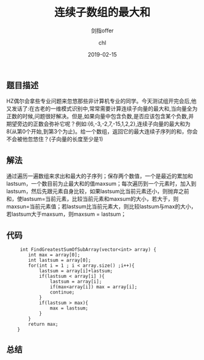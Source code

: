 ﻿---
layout:     post
title:      "连续子数组的最大和"
subtitle:   "剑指offer"
date:       2019-02-15
author:     "chl"
header-img: "img/img/jzoffer.jpg"
tags:
    - 剑指offer
    - 算法
    - 数据结构
--- 

## 题目描述
HZ偶尔会拿些专业问题来忽悠那些非计算机专业的同学。今天测试组开完会后,他又发话了:在古老的一维模式识别中,常常需要计算连续子向量的最大和,当向量全为正数的时候,问题很好解决。但是,如果向量中包含负数,是否应该包含某个负数,并期望旁边的正数会弥补它呢？例如:{6,-3,-2,7,-15,1,2,2},连续子向量的最大和为8(从第0个开始,到第3个为止)。给一个数组，返回它的最大连续子序列的和，你会不会被他忽悠住？(子向量的长度至少是1)


## 解法
通过遍历一遍数组来求出和最大的子序列；保存两个数值，一个是最近的累加和lastsum，一个数目前为止最大和的值maxsum；每次遍历到一个元素时，加入到lastsum，然后先跟元素自身比较，如果lastsum比当前元素还小，则抛弃之前和，使lastsum=当前元素，比较当前元素和maxsum的大小，若大于，则maxsun=当前元素值；若lastsum比当前元素大，则比较lastsum与max的大小，若lastsum大于maxsum，则maxsum = lastsum；
## 代码
```
     int FindGreatestSumOfSubArray(vector<int> array) {
        int max = array[0];
        int lastsum = array[0];
        for(int i = 1 ; i < array.size() ;i++){
            lastsum = array[i]+lastsum;
            if(lastsum < array[i] ){
                lastsum = array[i];
                if(max<array[i]) max = array[i];
                continue;
            }
            if(lastsum > max){
                max = lastsum;
            }
        }
        return max;
    }
```

## 总结